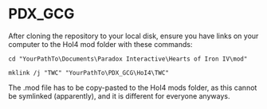 # PDX_GCG

After cloning the repository to your local disk, ensure you have links on your computer to the HoI4 mod folder with these commands:

`cd "YourPathTo\Documents\Paradox Interactive\Hearts of Iron IV\mod"`

`mklink /j "TWC" "YourPathTo\PDX_GCG\HoI4\TWC"`

The .mod file has to be copy-pasted to the HoI4 mods folder, as this cannot be symlinked (apparently), and it is different for everyone anyways.
